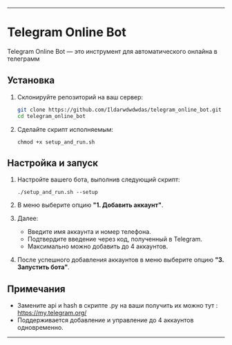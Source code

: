----
# Telegram Online Bot

Telegram Online Bot — это инструмент для автоматического онлайна в телеграмм

## Установка

1. Склонируйте репозиторий на ваш сервер:

   ```bash
   git clone https://github.com/Ildarwdwdwdas/telegram_online_bot.git
   cd telegram_online_bot
   ```

2. Сделайте скрипт исполняемым:

   ```
   chmod +x setup_and_run.sh
   ```

## Настройка и запуск

1. Настройте вашего бота, выполнив следующий скрипт: 

   ```
   ./setup_and_run.sh --setup
   ```

2. В меню выберите опцию **"1. Добавить аккаунт"**.

3. Далее:
   - Введите имя аккаунта и номер телефона.
   - Подтвердите введение через код, полученный в Telegram.
   - Максимально можно добавить до 4 аккаунтов.

4. После успешного добавления аккаунтов в меню выберите опцию **"3. Запустить бота"**.

## Примечания

- Замените api и hash в скрипте .py на ваши получить их можно тут : https://my.telegram.org/
- Поддерживается добавление и управление до 4 аккаунтов одновременно.

---
